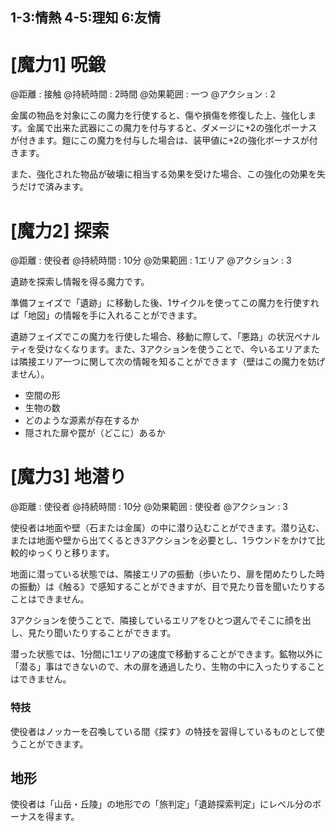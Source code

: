 ## 1-3:情熱	4-5:理知	6:友情


# [魔力1] 呪鍛

@距離 : 接触	@持続時間 : 2時間	@効果範囲 : 一つ	@アクション : 2

金属の物品を対象にこの魔力を行使すると、傷や損傷を修復した上、強化します。金属で出来た武器にこの魔力を付与すると、ダメージに+2の強化ボーナスが付きます。鎧にこの魔力を付与した場合は、装甲値に+2の強化ボーナスが付きます。

また、強化された物品が破壊に相当する効果を受けた場合、この強化の効果を失うだけで済みます。


# [魔力2] 探索

@距離 : 使役者	@持続時間 : 10分	@効果範囲 : 1エリア	@アクション : 3

遺跡を探索し情報を得る魔力です。

準備フェイズで「遺跡」に移動した後、1サイクルを使ってこの魔力を行使すれば「地図」の情報を手に入れることができます。

遺跡フェイズでこの魔力を行使した場合、移動に際して、「悪路」の状況ペナルティを受けなくなります。また、3アクションを使うことで、今いるエリアまたは隣接エリア一つに関して次の情報を知ることができます（壁はこの魔力を妨げません）。

* 空間の形
* 生物の数
* どのような源素が存在するか
* 隠された扉や罠が（どこに）あるか


# [魔力3] 地潜り

@距離 : 使役者	@持続時間 : 10分	@効果範囲 : 使役者	@アクション : 3

使役者は地面や壁（石または金属）の中に潜り込むことができます。潜り込む、または地面や壁から出てくるとき3アクションを必要とし、1ラウンドをかけて比較的ゆっくりと移ります。

地面に潜っている状態では、隣接エリアの振動（歩いたり、扉を閉めたりした時の振動）は《触る》で感知することができますが、目で見たり音を聞いたりすることはできません。

3アクションを使うことで、隣接しているエリアをひとつ選んでそこに顔を出し、見たり聞いたりすることができます。

潜った状態では、1分間に1エリアの速度で移動することができます。鉱物以外に「潜る」事はできないので、木の扉を通過したり、生物の中に入ったりすることはできません。




### 特技

使役者はノッカーを召喚している間《探す》の特技を習得しているものとして使うことができます。


## 地形

使役者は「山岳・丘陵」の地形での「旅判定」「遺跡探索判定」にレベル分のボーナスを得ます。
